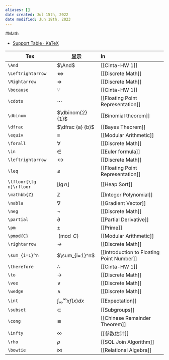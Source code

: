 ```yaml
---
aliases: []
date created: Jul 15th, 2022
date modified: Jun 18th, 2023
---
```

#Math  
- [Support Table · KaTeX](https://katex.org/docs/support_table.html)  

| Tex                     | 显示                            | In                                        |
| ----------------------- | ------------------------------- |:----------------------------------------- |
| `\And`                  | $\And$                          | [[Cinta-HW 1]]                            |
| `\Leftrightarrow`       | $\Leftrightarrow$               | [[Discrete Math]]                         |
| `\Rightarrow`           | $\Rightarrow$                   | [[Discrete Math]]                         |
| `\because`              | $\because$                      | [[Cinta-HW 1]]                            |
| `\cdots`                | $\cdots$                        | [[Floating Point Representation]]         |
| `\dbinom`               | $\dbinom{2}{1}$                 | [[Binomial theorem]]                      |
| `\dfrac`                | $\dfrac {a} {b}$                | [[Bayes Theorem]]                         |
| `\equiv`                | $\equiv$                        | [[Modular Arithmetic]]                    |
| `\forall`               | $\forall$                       | [[Discrete Math]]                         |
| `\in`                   | $\in$                           | [[Euler formula]]                         |
| `\leftrightarrow`       | $\leftrightarrow$               | [[Discrete Math]]                         |
| `\leq`                  | $\leq$                          | [[Floating Point Representation]]         |
| `\lfloor{\lg n}\rfloor` | $\lfloor{\lg n}\rfloor$         | [[Heap Sort]]                             |
| `\mathbb{Z}`            | $\mathbb{Z}$                    | [[Integer Polynomial]]                    |
| `\nabla`                | $\nabla$                        | [[Gradient Vector]]                       |
| `\neg`                  | $\neg$                          | [[Discrete Math]]                         |
| `\partial`              | $\partial$                      | [[Partial Derivative]]                    |
| `\pm`                   | $\pm$                           | [[Prime]]                                 |
| `\pmod{C}`              | $\pmod{C}$                      | [[Modular Arithmetic]]                    |
| `\rightarrow`           | $\rightarrow$                   | [[Discrete Math]]                         |
| `\sum_{i=1}^n`          | $\sum_{i=1}^n$                  | [[Introduction to Floating Point Number]] |
| `\therefore`            | $\therefore$                    | [[Cinta-HW 1]]                            |
| `\to`                   | $\to$                           | [[Discrete Math]]                         |
| `\vee`                  | $\vee$                          | [[Discrete Math]]                         |
| `\wedge`                | $\wedge$                        | [[Discrete Math]]                         |
| `\int`                  | $\int^{\infty}_{\infty}xf(x)dx$ | [[Expectation]]                           |
| `\subset`               | $\subset$                       | [[Subgroups]]                             |
| `\cong`                 | $\cong$                         | [[Chinese Remainder Theorem]]             |
| `\infty`                | $\infty$                        | [[参数估计]]                              |
| `\rho`                  | $\rho$                          | [[SQL Join Algorithm]]                    |
| `\bowtie`               | $\bowtie$                       | [[Relational Algebra]]                                          |